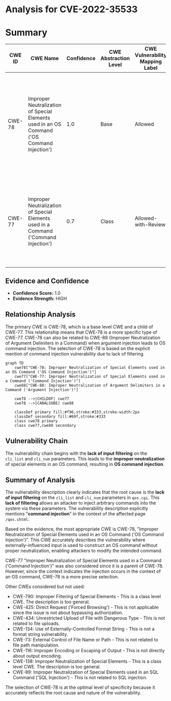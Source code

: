 # Analysis for CVE-2022-35533

# Summary
| CWE ID | CWE Name | Confidence | CWE Abstraction Level | CWE Vulnerability Mapping Label | CWE-Vulnerability Mapping Notes |
|---|---|---|---|---|---|
| CWE-78 | Improper Neutralization of Special Elements used in an OS Command ('OS Command Injection') | 1.0 | Base | Allowed | Primary CWE: The application constructs an OS command using external input without proper neutralization of special elements, leading to OS command injection. |
| CWE-77 | Improper Neutralization of Special Elements used in a Command ('Command Injection') | 0.7 | Class | Allowed-with-Review | Secondary Candidate: If the command injection is not specifically an OS command, this could be a more general command injection. |

## Evidence and Confidence

*   **Confidence Score:** 1.0
*   **Evidence Strength:** HIGH

## Relationship Analysis
The primary CWE is CWE-78, which is a base level CWE and a child of CWE-77. This relationship means that CWE-78 is a more specific type of CWE-77. CWE-78 can also be related to CWE-88 (Improper Neutralization of Argument Delimiters in a Command) when argument injection leads to OS command injection. The selection of CWE-78 is based on the explicit mention of command injection vulnerability due to lack of filtering.

```mermaid
graph TD
    cwe78["CWE-78: Improper Neutralization of Special Elements used in an OS Command ('OS Command Injection')"]
    cwe77["CWE-77: Improper Neutralization of Special Elements used in a Command ('Command Injection')"]
    cwe88["CWE-88: Improper Neutralization of Argument Delimiters in a Command ('Argument Injection')"]
    
    cwe78 -->|CHILDOF| cwe77
    cwe78 -->|CANALSOBE| cwe88
    
    classDef primary fill:#f96,stroke:#333,stroke-width:2px
    classDef secondary fill:#69f,stroke:#333
    class cwe78 primary
    class cwe77,cwe88 secondary
```

## Vulnerability Chain
The vulnerability chain begins with the **lack of input filtering** on the `cli_list` and `cli_num` parameters. This leads to the **improper neutralization** of special elements in an OS command, resulting in **OS command injection**.

## Summary of Analysis
The vulnerability description clearly indicates that the root cause is the **lack of input filtering** on the `cli_list` and `cli_num` parameters in `qos.cgi`. This **lack of filtering** allows an attacker to inject arbitrary commands into the system via these parameters. The vulnerability description explicitly mentions "**command injection**" in the context of the affected page `/qos.shtml`.

Based on the evidence, the most appropriate CWE is CWE-78, "Improper Neutralization of Special Elements used in an OS Command ('OS Command Injection')". This CWE accurately describes the vulnerability where externally-influenced input is used to construct an OS command without proper neutralization, enabling attackers to modify the intended command.

CWE-77 "Improper Neutralization of Special Elements used in a Command ('Command Injection')" was also considered since it is a parent of CWE-78. However, since the context indicates the injection occurs in the context of an OS command, CWE-78 is a more precise selection.

Other CWEs considered but not used:

*   CWE-790: Improper Filtering of Special Elements - This is a class level CWE. The description is too general.
*   CWE-425: Direct Request ('Forced Browsing') - This is not applicable since the issue is not about bypassing authorization.
*   CWE-434: Unrestricted Upload of File with Dangerous Type - This is not related to file uploads.
*   CWE-134: Use of Externally-Controlled Format String - This is not a format string vulnerability.
*   CWE-73: External Control of File Name or Path - This is not related to file path manipulation.
*   CWE-116: Improper Encoding or Escaping of Output - This is not directly about output encoding.
*   CWE-138: Improper Neutralization of Special Elements - This is a class level CWE. The description is too general.
*   CWE-89: Improper Neutralization of Special Elements used in an SQL Command ('SQL Injection') - This is not related to SQL injection.

The selection of CWE-78 is at the optimal level of specificity because it accurately reflects the root cause and nature of the vulnerability.